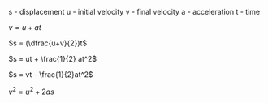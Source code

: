 s - displacement
u - initial velocity
v - final velocity
a - acceleration
t - time

$v = u + at$

$s = (\dfrac{u+v}{2})t$

$s = ut + \frac{1}{2} at^2$

$s = vt - \frac{1}{2}at^2$

$v^2 = u^2 + 2as$

